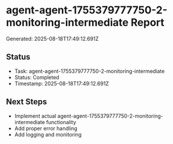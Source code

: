 # agent-agent-1755379777750-2-monitoring-intermediate Report

Generated: 2025-08-18T17:49:12.691Z

## Status
- Task: agent-agent-1755379777750-2-monitoring-intermediate
- Status: Completed
- Timestamp: 2025-08-18T17:49:12.691Z

## Next Steps
- Implement actual agent-agent-1755379777750-2-monitoring-intermediate functionality
- Add proper error handling
- Add logging and monitoring
